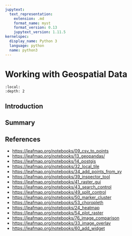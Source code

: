 ```yaml
---
jupytext:
  text_representation:
    extension: .md
    format_name: myst
    format_version: 0.13
    jupytext_version: 1.11.5
kernelspec:
  display_name: Python 3
  language: python
  name: python3
---
```


# Working with Geospatial Data

```{contents}
:local:
:depth: 2
```

## Introduction

## Summary

## References

- https://leafmap.org/notebooks/09_csv_to_points
- https://leafmap.org/notebooks/13_geopandas/
- https://leafmap.org/notebooks/14_postgis
- https://leafmap.org/notebooks/32_local_tile
- https://leafmap.org/notebooks/34_add_points_from_xy
- https://leafmap.org/notebooks/39_inspector_tool
- https://leafmap.org/notebooks/41_raster_gui
- https://leafmap.org/notebooks/43_search_control
- https://leafmap.org/notebooks/49_split_control
- https://leafmap.org/notebooks/50_marker_cluster
- https://leafmap.org/notebooks/53_choropleth
- https://leafmap.org/notebooks/24_heatmap
- https://leafmap.org/notebooks/54_plot_raster
- https://leafmap.org/notebooks/76_image_comparison
- https://leafmap.org/notebooks/33_image_overlay
- https://leafmap.org/notebooks/60_add_widget
